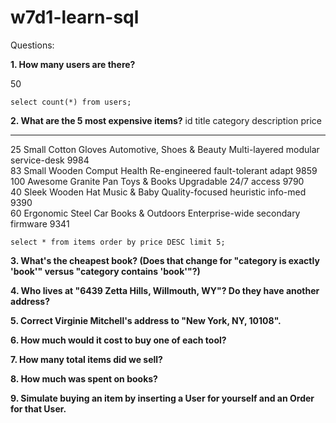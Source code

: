 # w7d1-learn-sql

Questions:

**1.  How many users are there?**

50
```
select count(*) from users;
```
**2.  What are the 5 most expensive items?**
id          title                category                    description                         price     
----------  -------------------  --------------------------  ----------------------------------  ----------
25          Small Cotton Gloves  Automotive, Shoes & Beauty  Multi-layered modular service-desk  9984      
83          Small Wooden Comput  Health                      Re-engineered fault-tolerant adapt  9859      
100         Awesome Granite Pan  Toys & Books                Upgradable 24/7 access              9790      
40          Sleek Wooden Hat     Music & Baby                Quality-focused heuristic info-med  9390      
60          Ergonomic Steel Car  Books & Outdoors            Enterprise-wide secondary firmware  9341      

```
select * from items order by price DESC limit 5;
```


**3.  What's the cheapest book? (Does that change for "category is exactly 'book'" versus "category contains 'book'"?)**



**4.  Who lives at "6439 Zetta Hills, Willmouth, WY"? Do they have another address?**



**5.  Correct Virginie Mitchell's address to "New York, NY, 10108".**



**6. How much would it cost to buy one of each tool?**



**7. How many total items did we sell?**



**8. How much was spent on books?**



**9. Simulate buying an item by inserting a User for yourself and an Order for that User.**

